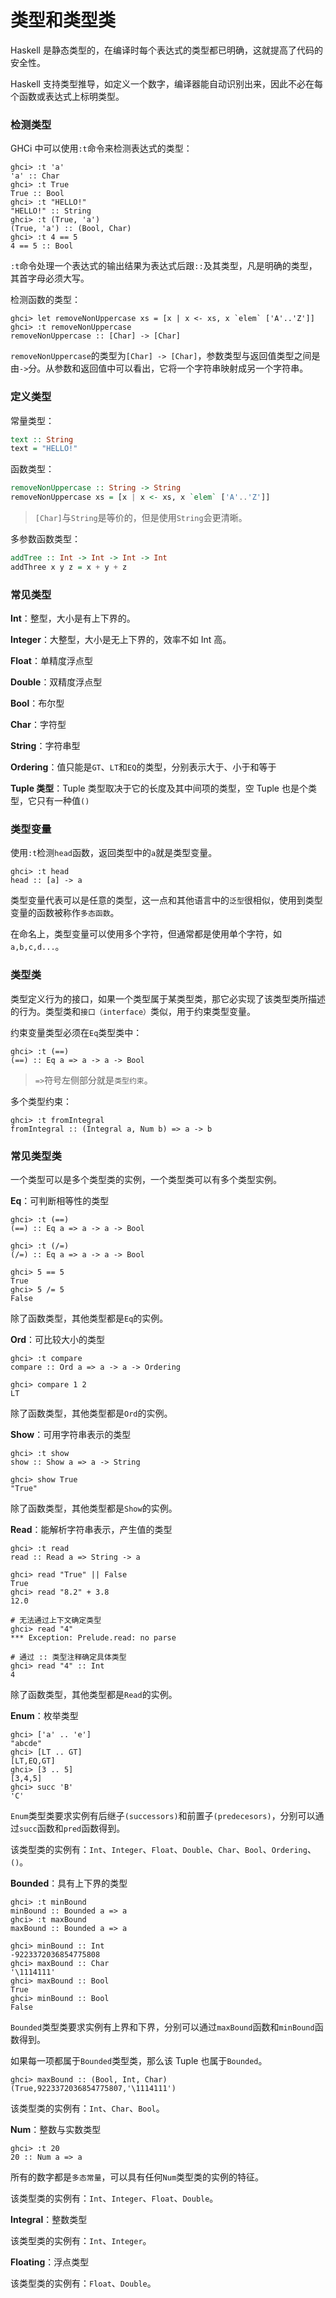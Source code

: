 # 类型和类型类

Haskell 是静态类型的，在编译时每个表达式的类型都已明确，这就提高了代码的安全性。

Haskell 支持类型推导，如定义一个数字，编译器能自动识别出来，因此不必在每个函数或表达式上标明类型。

### 检测类型

GHCi 中可以使用`:t`命令来检测表达式的类型：

```shell
ghci> :t 'a'
'a' :: Char
ghci> :t True
True :: Bool
ghci> :t "HELLO!"
"HELLO!" :: String
ghci> :t (True, 'a')
(True, 'a') :: (Bool, Char)
ghci> :t 4 == 5
4 == 5 :: Bool
```

`:t`命令处理一个表达式的输出结果为表达式后跟`::`及其类型，凡是明确的类型，其首字母必须大写。

检测函数的类型：

```shell
ghci> let removeNonUppercase xs = [x | x <- xs, x `elem` ['A'..'Z']]
ghci> :t removeNonUppercase
removeNonUppercase :: [Char] -> [Char]
```

`removeNonUppercase`的类型为`[Char] -> [Char]`，参数类型与返回值类型之间是由`->`分。从参数和返回值中可以看出，它将一个字符串映射成另一个字符串。

### 定义类型

常量类型：

```haskell
text :: String
text = "HELLO!"
```

函数类型：

```haskell
removeNonUppercase :: String -> String
removeNonUppercase xs = [x | x <- xs, x `elem` ['A'..'Z']]
```

> `[Char]`与`String`是等价的，但是使用`String`会更清晰。

多参数函数类型：

```haskell
addTree :: Int -> Int -> Int -> Int
addThree x y z = x + y + z
```

### 常见类型

**Int**：整型，大小是有上下界的。

**Integer**：大整型，大小是无上下界的，效率不如 Int 高。

**Float**：单精度浮点型

**Double**：双精度浮点型

**Bool**：布尔型

**Char**：字符型

**String**：字符串型

**Ordering**：值只能是`GT`、`LT`和`EQ`的类型，分别表示大于、小于和等于

**Tuple 类型**：Tuple 类型取决于它的长度及其中间项的类型，空 Tuple 也是个类型，它只有一种值`()`

### 类型变量

使用`:t`检测`head`函数，返回类型中的`a`就是类型变量。

```shell
ghci> :t head
head :: [a] -> a
```

类型变量代表可以是任意的类型，这一点和其他语言中的`泛型`很相似，使用到类型变量的函数被称作`多态函数`。

在命名上，类型变量可以使用多个字符，但通常都是使用单个字符，如`a,b,c,d...`。

### 类型类

类型定义行为的接口，如果一个类型属于某类型类，那它必实现了该类型类所描述的行为。类型类和`接口（interface）`类似，用于约束类型变量。

约束变量类型必须在`Eq`类型类中：

```shell
ghci> :t (==)
(==) :: Eq a => a -> a -> Bool
```

> `=>`符号左侧部分就是`类型约束`。

多个类型约束：

```shell
ghci> :t fromIntegral
fromIntegral :: (Integral a, Num b) => a -> b
```

### 常见类型类

一个类型可以是多个类型类的实例，一个类型类可以有多个类型实例。

**Eq**：可判断相等性的类型

```shell
ghci> :t (==)
(==) :: Eq a => a -> a -> Bool

ghci> :t (/=)
(/=) :: Eq a => a -> a -> Bool

ghci> 5 == 5
True
ghci> 5 /= 5
False
```

除了函数类型，其他类型都是`Eq`的实例。

**Ord**：可比较大小的类型

```shell
ghci> :t compare
compare :: Ord a => a -> a -> Ordering

ghci> compare 1 2
LT
```

除了函数类型，其他类型都是`Ord`的实例。

**Show**：可用字符串表示的类型

```shell
ghci> :t show
show :: Show a => a -> String

ghci> show True
"True"
```

除了函数类型，其他类型都是`Show`的实例。

**Read**：能解析字符串表示，产生值的类型

```shell
ghci> :t read
read :: Read a => String -> a

ghci> read "True" || False
True
ghci> read "8.2" + 3.8
12.0

# 无法通过上下文确定类型
ghci> read "4"
*** Exception: Prelude.read: no parse

# 通过 :: 类型注释确定具体类型
ghci> read "4" :: Int
4
```

除了函数类型，其他类型都是`Read`的实例。

**Enum**：枚举类型

```shell
ghci> ['a' .. 'e']
"abcde"
ghci> [LT .. GT]
[LT,EQ,GT]
ghci> [3 .. 5]
[3,4,5]
ghci> succ 'B'
'C'
```

`Enum`类型类要求实例有后继子`(successors)`和前置子`(predecesors)`，分别可以通过`succ`函数和`pred`函数得到。

该类型类的实例有：`Int`、`Integer`、`Float`、`Double`、`Char`、`Bool`、`Ordering`、`()`。

**Bounded**：具有上下界的类型

```shell
ghci> :t minBound
minBound :: Bounded a => a
ghci> :t maxBound
maxBound :: Bounded a => a

ghci> minBound :: Int
-9223372036854775808
ghci> maxBound :: Char
'\1114111'
ghci> maxBound :: Bool
True
ghci> minBound :: Bool
False
```

`Bounded`类型类要求实例有上界和下界，分别可以通过`maxBound`函数和`minBound`函数得到。

如果每一项都属于`Bounded`类型类，那么该 Tuple 也属于`Bounded`。

```shell
ghci> maxBound :: (Bool, Int, Char)
(True,9223372036854775807,'\1114111')
```

该类型类的实例有：`Int`、`Char`、`Bool`。

**Num**：整数与实数类型

```shell
ghci> :t 20
20 :: Num a => a
```

所有的数字都是`多态常量`，可以具有任何`Num`类型类的实例的特征。

该类型类的实例有：`Int`、`Integer`、`Float`、`Double`。

**Integral**：整数类型

该类型类的实例有：`Int`、`Integer`。

**Floating**：浮点类型

该类型类的实例有：`Float`、`Double`。
